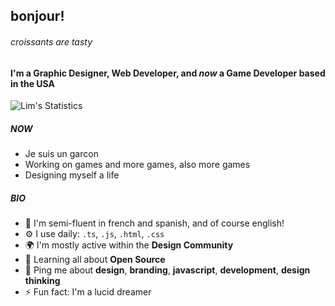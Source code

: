 ## bonjour!
###### croissants are tasty

#### I'm a Graphic Designer, Web Developer, and *now* a Game Developer based in the USA

![Lim's Statistics](https://github-readme-stats.vercel.app/api?username=luminslo&count_private=true&show_icons=true&theme=graywhite)


##### NOW
- Je suis un garcon
- Working on games and more games, also more games
- Designing myself a life

##### BIO

- 🏢 I'm semi-fluent in french and spanish, and of course english!
- ⚙️ I use daily: `.ts`, `.js`, `.html`, `.css`
- 🌍 I'm mostly active within the **Design Community**
- 🌱 Learning all about **Open Source**
- 💬 Ping me about **design**, **branding**, **javascript**, **development**, **design thinking**
- ⚡️ Fun fact: I'm a lucid dreamer
